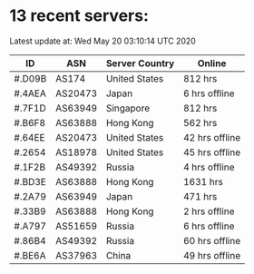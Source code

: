 # 13 recent servers:

Latest update at: Wed May 20 03:10:14 UTC 2020

| ID | ASN | Server Country | Online |
| -- | --- | -------------- | ------ |
| #.D09B | AS174 | United States | 812 hrs |
| #.4AEA | AS20473 | Japan | 6 hrs offline |
| #.7F1D | AS63949 | Singapore | 812 hrs |
| #.B6F8 | AS63888 | Hong Kong | 562 hrs |
| #.64EE | AS20473 | United States | 42 hrs offline |
| #.2654 | AS18978 | United States | 45 hrs offline |
| #.1F2B | AS49392 | Russia | 4 hrs offline |
| #.BD3E | AS63888 | Hong Kong | 1631 hrs |
| #.2A79 | AS63949 | Japan | 471 hrs |
| #.33B9 | AS63888 | Hong Kong | 2 hrs offline |
| #.A797 | AS51659 | Russia | 6 hrs offline |
| #.86B4 | AS49392 | Russia | 60 hrs offline |
| #.BE6A | AS37963 | China | 49 hrs offline |

